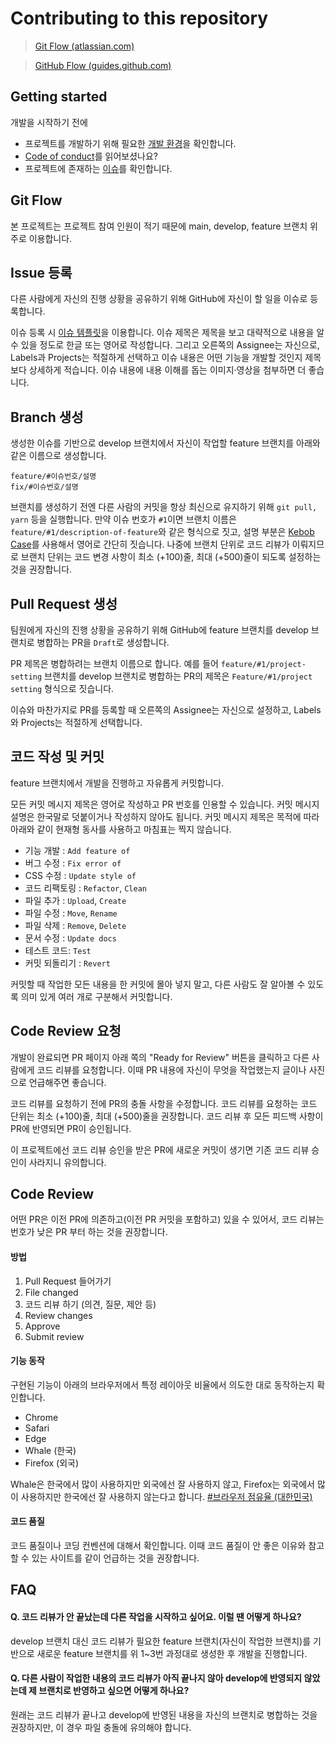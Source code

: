 # Contributing to this repository

> [Git Flow (atlassian.com)](https://www.atlassian.com/git/tutorials/comparing-workflows/gitflow-workflow)

> [GitHub Flow (guides.github.com)](https://guides.github.com/introduction/flow/)

## Getting started

개발을 시작하기 전에

- 프로젝트를 개발하기 위해 필요한 [개발 환경](README.md)을 확인합니다.
- [Code of conduct](CODE_OF_CONDUCT.md)를 읽어보셨나요?
- 프로젝트에 존재하는 [이슈](https://github.com/rmfpdlxmtidl/jayudam/issues)를 확인합니다.

## Git Flow

본 프로젝트는 프로젝트 참여 인원이 적기 때문에 main, develop, feature 브랜치 위주로 이용합니다.

## Issue 등록

다른 사람에게 자신의 진행 상황을 공유하기 위해 GitHub에 자신이 할 일을 이슈로 등록합니다.

이슈 등록 시 [이슈 템플릿](https://github.com/rmfpdlxmtidl/jayudam/issues/new/choose)을 이용합니다. 이슈 제목은 제목을 보고 대략적으로 내용을 알 수 있을 정도로 한글 또는 영어로 작성합니다. 그리고 오른쪽의 Assignee는 자신으로, Labels과 Projects는 적절하게 선택하고 이슈 내용은 어떤 기능을 개발할 것인지 제목보다 상세하게 적습니다. 이슈 내용에 내용 이해를 돕는 이미지·영상을 첨부하면 더 좋습니다.

## Branch 생성

생성한 이슈를 기반으로 develop 브랜치에서 자신이 작업할 feature 브랜치를 아래와 같은 이름으로 생성합니다.

```
feature/#이슈번호/설명
fix/#이슈번호/설명
```

브랜치를 생성하기 전엔 다른 사람의 커밋을 항상 최신으로 유지하기 위해 `git pull, yarn` 등을 실행합니다. 만약 이슈 번호가 `#1`이면 브랜치 이름은 `feature/#1/description-of-feature`와 같은 형식으로 짓고, 설명 부분은 [Kebob Case](https://en.wiktionary.org/wiki/kebab_case)를 사용해서 영어로 간단히 짓습니다. 나중에 브랜치 단위로 코드 리뷰가 이뤄지므로 브랜치 단위는 코드 변경 사항이 최소 (+100)줄, 최대 (+500)줄이 되도록 설정하는 것을 권장합니다.

## Pull Request 생성

팀원에게 자신의 진행 상황을 공유하기 위해 GitHub에 feature 브랜치를 develop 브랜치로 병합하는 PR을 `Draft`로 생성합니다.

PR 제목은 병합하려는 브랜치 이름으로 합니다. 예를 들어 `feature/#1/project-setting` 브랜치를 develop 브랜치로 병합하는 PR의 제목은 `Feature/#1/project setting` 형식으로 짓습니다.

이슈와 마찬가지로 PR를 등록할 때 오른쪽의 Assignee는 자신으로 설정하고, Labels와 Projects는 적절하게 선택합니다.

## 코드 작성 및 커밋

feature 브랜치에서 개발을 진행하고 자유롭게 커밋합니다.

모든 커밋 메시지 제목은 영어로 작성하고 PR 번호를 인용할 수 있습니다. 커밋 메시지 설명은 한국말로 덧붙이거나 작성하지 않아도 됩니다. 커밋 메시지 제목은 목적에 따라 아래와 같이 현재형 동사를 사용하고 마침표는 찍지 않습니다.

- 기능 개발 : `Add feature of`
- 버그 수정 : `Fix error of`
- CSS 수정 : `Update style of`
- 코드 리팩토링 : `Refactor`, `Clean`
- 파일 추가 : `Upload`, `Create`
- 파일 수정 : `Move`, `Rename`
- 파일 삭제 : `Remove`, `Delete`
- 문서 수정 : `Update docs`
- 테스트 코드: `Test`
- 커밋 되돌리기 : `Revert`

커밋할 때 작업한 모든 내용을 한 커밋에 몰아 넣지 말고, 다른 사람도 잘 알아볼 수 있도록 의미 있게 여러 개로 구분해서 커밋합니다.

## Code Review 요청

개발이 완료되면 PR 페이지 아래 쪽의 "Ready for Review" 버튼을 클릭하고 다른 사람에게 코드 리뷰를 요청합니다. 이때 PR 내용에 자신이 무엇을 작업했는지 글이나 사진으로 언급해주면 좋습니다.

코드 리뷰를 요청하기 전에 PR의 충돌 사항을 수정합니다. 코드 리뷰를 요청하는 코드 단위는 최소 (+100)줄, 최대 (+500)줄을 권장합니다. 코드 리뷰 후 모든 피드백 사항이 PR에 반영되면 PR이 승인됩니다.

이 프로젝트에선 코드 리뷰 승인을 받은 PR에 새로운 커밋이 생기면 기존 코드 리뷰 승인이 사라지니 유의합니다.

## Code Review

어떤 PR은 이전 PR에 의존하고(이전 PR 커밋을 포함하고) 있을 수 있어서, 코드 리뷰는 번호가 낮은 PR 부터 하는 것을 권장합니다.

#### 방법

1. Pull Request 들어가기
2. File changed
3. 코드 리뷰 하기 (의견, 질문, 제안 등)
4. Review changes
5. Approve
6. Submit review

#### 기능 동작

구현된 기능이 아래의 브라우저에서 특정 레이아웃 비율에서 의도한 대로 동작하는지 확인합니다.

- Chrome
- Safari
- Edge
- Whale (한국)
- Firefox (외국)

Whale은 한국에서 많이 사용하지만 외국에선 잘 사용하지 않고, Firefox는 외국에서 많이 사용하지만 한국에선 잘 사용하지 않는다고 합니다. [#브라우저 점유율 (대한민국)](https://gs.statcounter.com/browser-market-share/all/south-korea)

#### 코드 품질

코드 품질이나 코딩 컨벤션에 대해서 확인합니다. 이때 코드 품질이 안 좋은 이유와 참고할 수 있는 사이트를 같이 언급하는 것을 권장합니다.

## FAQ

#### Q. 코드 리뷰가 안 끝났는데 다른 작업을 시작하고 싶어요. 이럴 땐 어떻게 하나요?

develop 브랜치 대신 코드 리뷰가 필요한 feature 브랜치(자신이 작업한 브랜치)를 기반으로 새로운 feature 브랜치를 위 1~3번 과정대로 생성한 후 개발을 진행합니다.

#### Q. 다른 사람이 작업한 내용의 코드 리뷰가 아직 끝나지 않아 develop에 반영되지 않았는데 제 브랜치로 반영하고 싶으면 어떻게 하나요?

원래는 코드 리뷰가 끝나고 develop에 반영된 내용을 자신의 브랜치로 병합하는 것을 권장하지만, 이 경우 파일 충돌에 유의해야 합니다.
